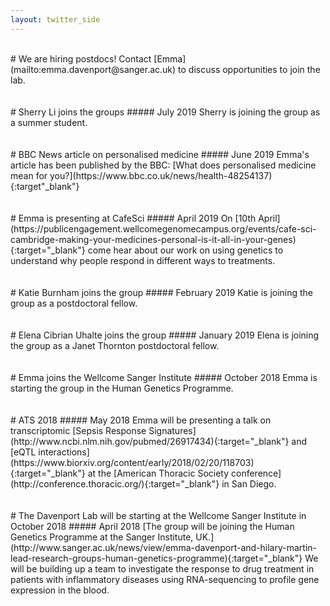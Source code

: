 ```yaml
---
layout: twitter_side
---
```

<br>
# We are hiring postdocs!
Contact [Emma](mailto:emma.davenport@sanger.ac.uk) to discuss opportunities to join the lab.
<br>
<br>
<br>
# Sherry Li joins the groups
##### July 2019
Sherry is joining the group as a summer student. 
<br>
<br>
<br>
# BBC News article on personalised medicine
##### June 2019
Emma's article has been published by the BBC:
[What does personalised medicine mean for you?](https://www.bbc.co.uk/news/health-48254137){:target"_blank"}
<br>
<br>
<br>
# Emma is presenting at CafeSci
##### April 2019
On [10th April](https://publicengagement.wellcomegenomecampus.org/events/cafe-sci-cambridge-making-your-medicines-personal-is-it-all-in-your-genes){:target="_blank"} come hear about our work on using genetics to understand why people respond in different ways to treatments.
<br>
<br>
<br>
# Katie Burnham joins the group
##### February 2019
Katie is joining the group as a postdoctoral fellow.
<br>
<br>
<br>
# Elena Cibrian Uhalte joins the group
##### January 2019
Elena is joining the group as a Janet Thornton postdoctoral fellow.
<br>
<br>
<br>
# Emma joins the Wellcome Sanger Institute
##### October 2018
Emma is starting the group in the Human Genetics Programme.
<br>
<br>
<br>
# ATS 2018
##### May 2018
Emma will be presenting a talk on transcriptomic [Sepsis Response Signatures](http://www.ncbi.nlm.nih.gov/pubmed/26917434){:target="_blank"} and [eQTL interactions](https://www.biorxiv.org/content/early/2018/02/20/118703){:target="_blank"} at the [American Thoracic Society conference](http://conference.thoracic.org/){:target="_blank"} in San Diego.
<br>
<br>
<br>
# The Davenport Lab will be starting at the Wellcome Sanger Institute in October 2018
##### April 2018
[The group will be joining the Human Genetics Programme at the Sanger Institute, UK.](http://www.sanger.ac.uk/news/view/emma-davenport-and-hilary-martin-lead-research-groups-human-genetics-programme){:target="_blank"}  We will be building up a team to investigate the response to drug treatment in patients with inflammatory diseases using RNA-sequencing to profile gene expression in the blood.
